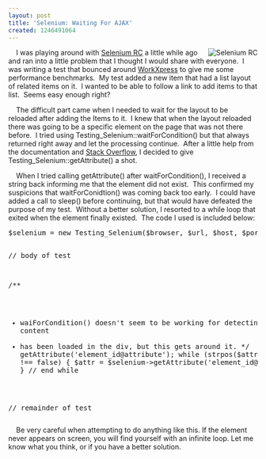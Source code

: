 ```yaml
---
layout: post
title: 'Selenium: Waiting For AJAX'
created: 1246491064
---
```

<img src="/sites/default/files/blog/selenium-rc-logo.png" alt="Selenium RC" title="" style="float: right" /><p>&nbsp;&nbsp;&nbsp; I was playing around with <a href="http://seleniumhq.org/">Selenium RC</a> a little while ago and ran into a little problem that I thought I would share with everyone.&nbsp; I was writing a test that bounced around <a href="http://www.workxpress.com">WorkXpress</a> to give me some performance benchmarks.&nbsp; My test added a new item that had a list layout of related items on it.&nbsp; I wanted to be able to follow a link to add items to that list.&nbsp; Seems easy enough right?</p>
<p>&nbsp;&nbsp;&nbsp; The difficult part came when I needed to wait for the layout to be reloaded after adding the Items to it.&nbsp; I knew that when the layout reloaded there was going to be a specific element on the page that was not there before.&nbsp; I tried using Testing_Selenium::waitForCondition() but that always returned right away and let the processing continue.&nbsp; After a little help from the documentation and <a href="http://stackoverflow.com">Stack Overflow</a>, I decided to give Testing_Selenium::getAttribute() a shot.</p><p>&nbsp;&nbsp;&nbsp; When I tried calling getAttribute() after waitForCondition(), I received a string back informing me that the element did not exist.&nbsp; This confirmed my suspicions that waitForConidtion() was coming back too early.&nbsp; I could have added a call to sleep() before continuing, but that would have defeated the purpose of my test.&nbsp; Without a better solution, I resorted to a while loop that exited when the element finally existed.&nbsp; The code I used is included below:</p>
<pre class="brush: php; toolbar: false;">
$selenium = new Testing_Selenium($browser, $url, $host, $port, $timeout);

// body of test

/**
 * waiForCondition() doesn't seem to be working for detecting if the content
 * has been loaded in the div, but this gets around it.
 */
getAttribute('element_id@attribute');
while (strpos($attr, 'not found') !== false) {
	$attr = $selenium->getAttribute('element_id@attribute');
} // end while

// remainder of test
</pre>
<p>&nbsp;&nbsp;&nbsp; Be very careful when attempting to do anything like this.  If the element never appears on screen, you will find yourself with an infinite loop.  Let me know what you think, or if you have a better solution.</p>
